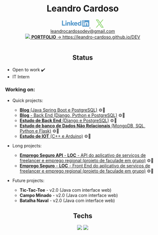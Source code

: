 <div align="center">

  <h1>Leandro Cardoso</h1>

  <a href="https://www.linkedin.com/in/leandro-cardoso-992529266" target="_blank">
    <img src="./svg/social/linkedin.svg" width="90"/>
  </a>
  &emsp;
  <a href="https://x.com/LeandroCDev" target="_blank">
    <img src="./svg/social/x.svg" width="25"/>
  </a>
  <br>
  <a href="mailto:leandrocardosodev@gmail.com">
    leandrocardosodev@gmail.com
  </a>
  <br>
  <a href="https://leandrocardoso.dev" target="_blank">
    <!-- TODO: add PORTFOLIO: leandrocardoso.dev -->
  </a>
  <a href="https://leandro-cardoso.github.io/DEV" target="_blank">
    <img src="https://leandro-cardoso.github.io/DEV/assets/images/favicon.png" width="30"/>
    <b>PORTFOLIO</b> -> https://leandro-cardoso.github.io/DEV
  </a>
</div>
&nbsp;

<div align="center">

  <h2>Status</h2>

</div>

* Open to work ✔️
* IT Intern
### Working on:
* Quick projects:
  * [**Blog** (Java Spring Boot e PostgreSQL)](https://github.com/Leandro-Cardoso/dev.leandrocardoso.blog) ⚙️🔨
  * [**Blog** - Back End (Django, Python e PostgreSQL)](https://github.com/Leandro-Cardoso/Univassouras-Blog) ⚙️🔨
  * [**Estudo de Back End** (Django e PostgreSQL)](https://github.com/Leandro-Cardoso/Univassouras-BackEnd) ⚙️🔨
  * [**Estudo de banco de Dados Não Relacionais** (MongoDB, SQL, Python e Flask)](https://github.com/Leandro-Cardoso/Vassouras-Banco-de-Dados-Nao-Relacionais) ⚙️🔨
  * [**Estudo de IOT** (C++ e Arduino)](https://github.com/Leandro-Cardoso/Univassouras-IOT) ⚙️🔨

* Long projects:
  * [**Emprego Seguro API** - **LOC** - API do aplicativo de serviços de freelancer e emprego regional (projeto de faculade em grupo)](https://github.com/Leandro-Cardoso/Emprego-Seguro-api) ⚙️🔨
  * [**Emprego Seguro** - **LOC** - Front End do aplicativo de serviços de freelancer e emprego regional (projeto de faculade em grupo)](https://github.com/Leandro-Cardoso/Emprego-Seguro) ⚙️🔨

* Future projects:
  * **Tic-Tac-Toe** - v2.0 (Java com interface web)
  * **Campo Minado** - v2.0 (Java com interface web)
  * **Batalha Naval** - v2.0 (Java com interface web) 

<div align="center">
  
  <h2>Techs</h2>

  <img src="https://github-readme-stats.vercel.app/api/top-langs/?username=Leandro-Cardoso&custom_title=Top%20used%20technologies&langs_count=10&title_color=0f0&text_color=c9d1d9&bg_color=0d1117&hide_border=true&layout=compact"/>

  <img src="https://github-readme-stats.vercel.app/api?username=Leandro-Cardoso&hide_title=true&card_width=300&show_icons=true&include_all_commits=true&count_private=true&text_bold=false&ring_color=0f0&text_color=c9d1d9&icon_color=0f0&bg_color=0d1117&hide_border=true"/>

<div>

